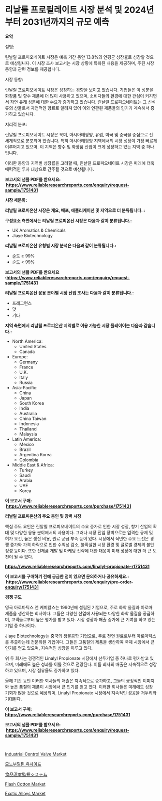 <p><h1>리날룰 프로필레이트 시장 분석 및 2024년부터 2031년까지의 규모 예측</h1></p><p><strong>요약</strong></p>
<p><p>설명:</p><p>린날릴 프로피오네이트 시장은 예측 기간 동안 13.8%의 연평균 성장률로 성장할 것으로 예상됩니다. 이 시장 조사 보고서는 시장 상황에 특화된 내용을 제공하며, 주된 시장 동향과 관련 정보를 제공합니다. </p><p>시장 동향:</p><p>린날릴 프로피오네이트 시장은 성장하는 경향을 보이고 있습니다. 기업들은 이 성분을 화장품 및 향수 제품에 더 많이 사용하고 있으며, 소비자들의 환경에 대한 관심이 커지면서 자연 유래 성분에 대한 수요가 증가하고 있습니다. 린날릴 프로피오네이트는 그 신석류의 산물로서 자연적인 향료로 알려져 있어 이와 연관된 제품들의 인기가 계속해서 증가하고 있습니다.</p><p>지리적 분포:</p><p>린날릴 프로피오네이트 시장은 북미, 아시아태평양, 유럽, 미국 및 중국을 중심으로 전 세계적으로 분포되어 있습니다. 특히 아시아태평양 지역에서의 시장 성장이 가장 빠르게 이루어지고 있으며, 이 지역은 향수 및 화장품 산업이 크게 성장하고 있는 지역 중 하나입니다.</p><p>이러한 동향과 지역별 성장률을 고려할 때, 린날릴 프로피오네이트 시장은 미래에 더욱 매력적인 투자 대상으로 간주될 것으로 예상됩니다.</p></p>
<p><strong>보고서의 샘플 PDF를 받으세요: &nbsp;<a href="https://www.reliableresearchreports.com/enquiry/request-sample/1751431">https://www.reliableresearchreports.com/enquiry/request-sample/1751431</a></strong></p>
<p><strong>시장 세분화:</strong></p>
<p><strong> 리날릴 프로피온산 시장은 개요, 배포, 애플리케이션 및 지역으로 더 분류됩니다. :</strong></p>
<p><strong>구성요소 측면에서는 리날릴 프로피온산 시장은 다음과 같이 분류됩니다.:</strong></p>
<p><ul><li>UK Aromatics & Chemicals</li><li>Jiaye Biotechnology</li></ul></p>
<p><strong> 리날릴 프로피온산 유형별 시장 분석은 다음과 같이 분류됩니다.:</strong></p>
<p><ul><li>순도 ≥ 99%</li><li>순도 < 99%</li></ul></p>
<p><strong>보고서의 샘플 PDF를 받으세요 :<a href="https://www.reliableresearchreports.com/enquiry/request-sample/1751431">https://www.reliableresearchreports.com/enquiry/request-sample/1751431</a></strong></p>
<p><strong> 리날릴 프로피온산 응용 분야별 시장 산업 조사는 다음과 같이 분류됩니다.:</strong></p>
<p><ul><li>프레그런스</li><li>맛</li><li>기타</li></ul></p>
<p><strong>지역 측면에서 리날릴 프로피온산 지역별로 이용 가능한 시장 플레이어는 다음과 같습니다.:</strong></p>
<p><ul>
    <li>
        North America:
        <ul>
            <li>United States</li>
            <li>Canada</li>
        </ul>
    </li>
    <li>
        Europe:
        <ul>
            <li>Germany</li>
            <li>France</li>
            <li>U.K.</li>
            <li>Italy</li>
            <li>Russia</li>
        </ul>
    </li>
    <li>
        Asia-Pacific:
        <ul>
            <li>China</li>
            <li>Japan</li>
            <li>South Korea</li>
            <li>India</li>
            <li>Australia</li>
            <li>China Taiwan</li>
            <li>Indonesia</li>
            <li>Thailand</li>
            <li>Malaysia</li>
        </ul>
    </li>
    <li>
        Latin America:
        <ul>
            <li>Mexico</li>
            <li>Brazil</li>
            <li>Argentina Korea</li>
            <li>Colombia</li>
        </ul>
    </li>
    <li>
        Middle East & Africa:
        <ul>
            <li>Turkey</li>
            <li>Saudi</li>
            <li>Arabia</li>
            <li>UAE</li>
            <li>Korea</li>
        </ul>
    </li>
    </ul></p>
<p><strong>이 보고서 구매: &nbsp;<a href="https://www.reliableresearchreports.com/purchase/1751431">https://www.reliableresearchreports.com/purchase/1751431</a></strong></p>
<p><strong>리날릴 프로피온산의 주요 동인 및 장벽 시장</strong></p>
<p><p>핵심 주도 요인은 린알릴 프로피오네이트의 수요 증가로 인한 시장 성장, 향기 산업의 확대 및 다양한 응용 분야에서의 사용이다. 그러나 시장 진입 장벽으로는 엄격한 규제 및 허가 요건, 높은 생산 비용, 원료 공급 부족 등이 있다. 시장에서 직면한 주요 도전은 경쟁 증가와 가격 하락으로 인한 수익성 감소, 불확실한 시장 환경 및 글로벌 경제의 불안정성 등이다. 또한 신제품 개발 및 마케팅 전략에 대한 대응이 미래 성장에 대한 더 큰 도전이 될 수 있다.</p></p>
<p><strong><a href="https://www.reliableresearchreports.com/linalyl-propionate-r1751431">https://www.reliableresearchreports.com/linalyl-propionate-r1751431</a></strong></p>
<p><strong>이 보고서를 구매하기 전에 궁금한 점이 있으면 문의하거나 공유하세요.: &nbsp;<a href="https://www.reliableresearchreports.com/enquiry/pre-order-enquiry/1751431">https://www.reliableresearchreports.com/enquiry/pre-order-enquiry/1751431</a></strong></p>
<p><strong>경쟁 구도</strong></p>
<p><p>영국 아로마틱스 앤 케미칼스는 1990년에 설립된 기업으로, 주로 화학 물질과 아로마 제품을 생산하는 회사이다. 그들은 다양한 산업에 사용되는 다양한 화학 물질을 공급하며, 고객들로부터 높은 평가를 받고 있다. 시장 성장과 매출 증가에 큰 기여를 하고 있는 기업 중 하나이다. </p><p>Jiaye Biotechnology는 중국의 생물공학 기업으로, 주로 천연 원료로부터 아로마틱스를 추출하는데 전문화된 기업이다. 그들은 고품질의 제품을 생산하여 국제 시장에서 큰 인기를 얻고 있으며, 지속적인 성장을 이루고 있다. </p><p>위 두 회사는 경쟁적인 Linalyl Propionate 시장에서 선두기업 중 하나로 평가받고 있으며, 미래에도 높은 성과를 이룰 것으로 전망된다. 이들 회사의 매출은 지속적으로 성장하고 있으며, 시장 점유율도 증가하고 있다. </p><p>올해 기간 동안 이러한 회사들의 매출은 지속적으로 증가하고, 그들의 긍정적인 이미지와 높은 품질의 제품이 시장에서 큰 인기를 얻고 있다. 이러한 회사들은 미래에도 성장 기회가 많을 것으로 예상되며, Linalyl Propionate 시장에서 지속적인 성공을 거두리라 기대된다.</p></p>
<p><strong>이 보고서 구매: &nbsp; <a href="https://www.reliableresearchreports.com/purchase/1751431">https://www.reliableresearchreports.com/purchase/1751431</a></strong></p>
<p><strong>보고서의 샘플 PDF를 받으세요: &nbsp;<a href="https://www.reliableresearchreports.com/enquiry/request-sample/1751431">https://www.reliableresearchreports.com/enquiry/request-sample/1751431</a></strong><strong></strong></p>
<p>&nbsp;</p>
<p><p><a href="https://view.publitas.com/reportprime-1/industrial-control-valve-market-insights-into-market-cagr-market-trends-and-growth-strategies/">Industrial Control Valve Market</a></p><p><a href="https://github.com/hxzi07639916/Market-Research-Report-List-1/blob/main/483090323283.md">모노부틸틴 옥사이드</a></p><p><a href="https://github.com/ihabdkwlxs948/Market-Research-Report-List-1/blob/main/418156425623.md">食品温度監視システム</a></p><p><a href="https://issuu.com/reportprime-2/docs/flash-cotton-market-size-2030.pptx">Flash Cotton Market</a></p><p><a href="https://www.linkedin.com/pulse/exotic-alloys-market-growth-trends-covid-19-impact-forecasts-tkqse?trackingId=5C4nB9ibSdLCPNt3JZW9eQ%3D%3D">Exotic Alloys Market</a></p></p>